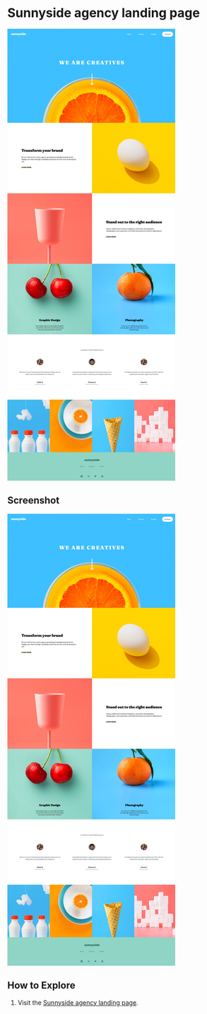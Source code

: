 # Sunnyside agency landing page

![Design preview for the Sunnyside agency landing page coding challenge](screenshot.jpeg)

## Screenshot

![Design preview for the Sunnyside agency landing page](screenshot.jpeg)

## How to Explore

1. Visit the [Sunnyside agency landing page](https://sunnyside-agency-by-zynthium.netlify.app/).
